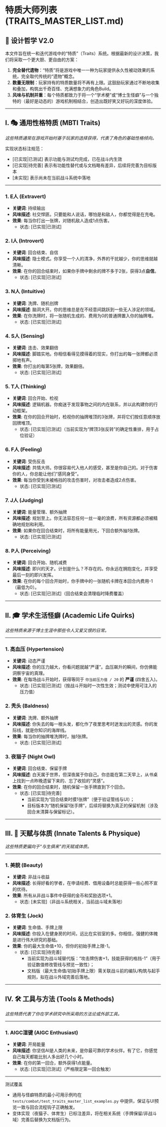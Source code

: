 # 特质大师列表 (TRAITS_MASTER_LIST.md)

## 🎯 设计哲学 V2.0

本文件旨在统一和迭代游戏中的“特质”（Traits）系统。根据最新的设计决策，我们将采取一个更大胆、更自由的方案：

1.  **完全替代遗物**：“特质”将是游戏中唯一一种为玩家提供永久性被动效果的系统，完全取代传统的“遗物”概念。
2.  **数量无限制**：玩家持有的特质数量将不再有上限。这鼓励玩家通过不断地收集和叠加，构筑出千奇百怪、充满想象力的角色Build。
3.  **风味与机制并重**：每个特质都致力于将一个“学术梗”或“博士生怪癖”与一个独特的（最好是动态的）游戏机制相结合，创造出既好笑又好玩的深度体验。

---

## I. 🎭 通用性格特质 (MBTI Traits)
*这些特质通常在游戏开始时基于玩家的选择获得，代表了角色的基础性格倾向。*

实现状态标注规范：
- [已实现|已测试] 表示功能与测试均完成，已在战斗内生效
- [已实现|待完善] 表示有功能性替代或与文档略有差异，后续将完善为目标版本
- [未实现] 表示尚未在当前战斗系统中落地

---

### 1. E人 (Extravert)
- **关键词**: 持续输出
- **风味描述**: 社交悍匪。只要能和人说话，哪怕是和敌人，你都觉得是在充电。
- **效果**: 每当你打出一张牌，对随机敌人造成1点伤害。
  - 状态: [已实现|已测试]

### 2. I人 (Introvert)
- **关键词**: 回合结束、自信
- **风味描述**: 隐士模式。你享受一个人的清净，外界的干扰越少，你的思维就越清晰。
- **效果**: 在你的回合结束时，如果你手牌中剩余的牌不多于2张，获得3点**自信**。
  - 状态: [已实现|已测试]

### 3. N人 (Intuitive)
- **关键词**: 洗牌、随机创牌
- **风味描述**: 脑洞大开。你的思维总是在不经意间跳跃到一些无人涉足的领域。
- **效果**: 在你洗牌时，将一张随机生成的、费用为0的普通牌置入你的抽牌堆。
  - 状态: [已实现|已测试]

### 4. S人 (Sensing)
- **关键词**: 连击、效果翻倍
- **风味描述**: 脚踏实地。你相信看得见摸得着的现实，你打出的每一张牌都必须掷地有声。
- **效果**: 你打出的每第5张牌，效果翻倍。
  - 状态: [已实现|已测试]

### 5. T人 (Thinking)
- **关键词**: 回合开始、检视
- **风味描述**: 逻辑机器。你痴迷于发现事物之间的内在联系，并以此构建你的行动框架。
- **效果**: 在你的回合开始时，检视你的抽牌堆顶的3张牌，并将它们按任意顺序放回牌堆顶。
  - 状态: [已实现|已测试]（当前实现为“牌顶3张反转”的确定性重排，用于占位验证）

### 6. F人 (Feeling)
- **关键词**: 受伤反击
- **风味描述**: 共情大师。你很容易代入他人的感受，甚至是你自己的。对于伤害你的人，你总能让他们“感同身受”。
- **效果**: 每当你受到未被格挡的攻击伤害时，对攻击者造成2点伤害。
  - 状态: [已实现|已测试]

### 7. J人 (Judging)
- **关键词**: 能量管理、额外抽牌
- **风味描述**: 规划至上。你无法容忍任何一丝一毫的浪费，所有资源都必须被精确地规划和利用。
- **效果**: 如果你在回合结束时，将所有能量用光，下回合额外抽1张牌。
  - 状态: [已实现|已测试]

### 8. P人 (Perceiving)
- **关键词**: 回合开始、随机减费
- **风味描述**: 即兴的天才。计划是什么？不存在的。你永远在拥抱变化，并享受最后一刻的即兴发挥。
- **效果**: 在你的每个回合开始时，你手牌中的一张随机卡牌在本回合内费用-1（最低为0）。
  - 状态: [已实现|已测试]（回合结束会清理临时降费覆盖）

---

## II. 🎓 学术生活怪癖 (Academic Life Quirks)
*这些特质来源于博士生涯中那些令人又爱又恨的日常。*

---

### 1. 高血压 (Hypertension)
- **关键词**: 动态严谨
- **风味描述**: 你的压力越大，你看问题就越“严谨”。血压飙升的瞬间，你仿佛能洞察宇宙的真理。
- **效果**: 在每场战斗开始时，获得等同于 `你当前压力值 / 20` 的 **严谨** (四舍五入)。
  - 状态: [已实现|已测试]（按战斗开始时一次性生效；测试中使用可注入的压力值）

### 2. 秃头 (Baldness)
- **关键词**: 洗牌、额外抽牌
- **风味描述**: 你失去的每一根头发，都化作了夜里思考时迸发出的灵感。你的发际线，就是你知识的海岸线。
- **效果**: 每当你的抽牌堆洗牌时，抽1张牌。
  - 状态: [已实现|已测试]

### 3. 夜猫子 (Night Owl)
- **关键词**: 回合结束、保留手牌
- **风味描述**: 白天属于世界，但深夜属于你自己。你总能在第二天早上，从书桌上找到一点昨晚遗留下来的、忘了收拾的“灵感”。
- **效果**: 在你的回合结束时，随机保留一张手牌直到下个回合。
  - 状态: [已实现|待完善]
    - 当前实现为“回合结束时摸1张牌”（便于验证管线与UI）；
    - 目标版本为“随机保留1张手牌”，后续将替换为真正的保留机制（涉及回合末清算与保留标记）。

---

## III. 💪 天赋与体质 (Innate Talents & Physique)
*这些特质更偏向于“与生俱来”的天赋或体质。*

---

### 1. 美貌 (Beauty)
- **关键词**: 非战斗收益
- **风味描述**: 长得好看的学者，在申请经费、借用设备时总能获得一些心照不宣的优待。
- **效果**: 所有从非战斗事件中获得的金币和奖励选项+1。
  - 状态: [未实现]（非战斗系统相关，当前战斗域未落地）

### 2. 体育生 (Jock)
- **关键词**: 生命值、手牌上限
- **风味描述**: 你投入在健身房的时间，远比在实验室的多。你相信，强健的体魄是进行伟大研究的基础。
- **效果**: 你的最大生命值+10，但你的初始手牌上限-1。
  - 状态: [已实现|待完善]
    - 当前实现为战斗域替代版：“攻击牌伤害+1，技能获得的格挡-1”（用于验证数值修改管线与预览一致性）；
    - 文档版（最大生命值/初始手牌上限）需关联战斗前的编队/构筑与起手规则，拟在战斗外域完善后落地。

---

## IV. 🛠️ 工具与方法 (Tools & Methods)
*这些特质代表了你在学术研究中所采用的方法论或外部工具。*

---

### 1. AIGC湿键 (AIGC Enthusiast)
- **关键词**: 开局能量
- **风味描述**: 你坚信AI是人类的未来，是你最可靠的学术伙伴。有了它，你感觉自己每天都能比别人多出好几个小时。
- **效果**: 在你的第一回合，额外获得1点能量。
  - 状态: [已实现|已测试]（严格限定第一回合触发）

---

测试覆盖
- 通用与怪癖特质的最小可用示例均在 `tests/combat/test_traits_master_list_examples.py` 中提供，保证与UI预览一致与回合流程钩子正确触发。
- 变体实现（夜猫子、体育生）已标注差异，将在相关系统（手牌保留/非战斗域）完善后替换为文档版行为。
